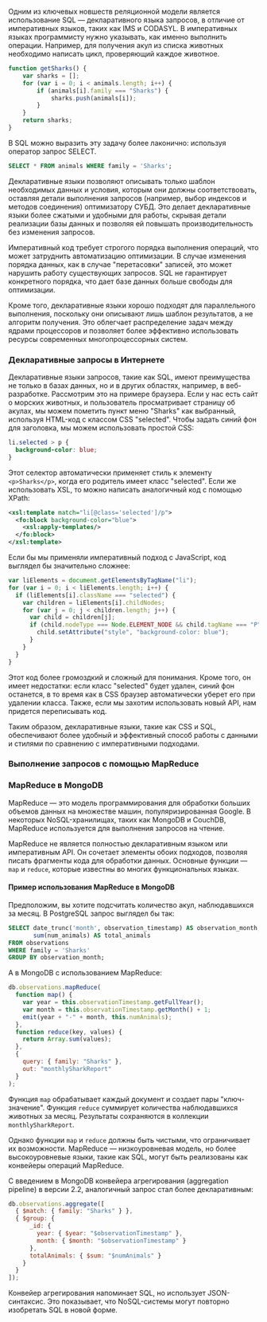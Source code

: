 Одним из ключевых новшеств реляционной модели является использование SQL — декларативного языка запросов, в отличие от императивных языков, таких как IMS и CODASYL. В императивных языках программисту нужно указывать, как именно выполнить операции. Например, для получения акул из списка животных необходимо написать цикл, проверяющий каждое животное.

```js
function getSharks() {
	var sharks = [];
	for (var i = 0; i < animals.length; i++) {
		if (animals[i].family === "Sharks") {
			sharks.push(animals[i]);
		}
	}
	return sharks;
}
```

В SQL можно выразить эту задачу более лаконично: используя оператор запрос SELECT.

```sql
SELECT * FROM animals WHERE family = 'Sharks';
```
Декларативные языки позволяют описывать только шаблон необходимых данных и условия, которым они должны соответствовать, оставляя детали выполнения запросов (например, выбор индексов и методов соединения) оптимизатору СУБД. Это делает декларативные языки более сжатыми и удобными для работы, скрывая детали реализации базы данных и позволяя ей повышать производительность без изменения запросов.

Императивный код требует строгого порядка выполнения операций, что может затруднить автоматизацию оптимизации. В случае изменения порядка данных, как в случае "перетасовки" записей, это может нарушить работу существующих запросов. SQL не гарантирует конкретного порядка, что дает базе данных больше свободы для оптимизации.

Кроме того, декларативные языки хорошо подходят для параллельного выполнения, поскольку они описывают лишь шаблон результатов, а не алгоритм получения. Это облегчает распределение задач между ядрами процессоров и позволяет более эффективно использовать ресурсы современных многопроцессорных систем.

### Декларативные запросы в Интернете

Декларативные языки запросов, такие как SQL, имеют преимущества не только в базах данных, но и в других областях, например, в веб-разработке. Рассмотрим это на примере браузера. Если у нас есть сайт о морских животных, и пользователь просматривает страницу об акулах, мы можем пометить пункт меню "Sharks" как выбранный, используя HTML-код с классом CSS "selected". Чтобы задать синий фон для заголовка, мы можем использовать простой CSS:

```css
li.selected > p {
  background-color: blue;
}
```

Этот селектор автоматически применяет стиль к элементу `<p>Sharks</p>`, когда его родитель имеет класс "selected". Если же использовать XSL, то можно написать аналогичный код с помощью XPath:

```xml
<xsl:template match="li[@class='selected']/p">
  <fo:block background-color="blue">
    <xsl:apply-templates/>
  </fo:block>
</xsl:template>
```

Если бы мы применяли императивный подход с JavaScript, код выглядел бы значительно сложнее:

```javascript
var liElements = document.getElementsByTagName("li");
for (var i = 0; i < liElements.length; i++) {
  if (liElements[i].className === "selected") {
    var children = liElements[i].childNodes;
    for (var j = 0; j < children.length; j++) {
      var child = children[j];
      if (child.nodeType === Node.ELEMENT_NODE && child.tagName === "P") {
        child.setAttribute("style", "background-color: blue");
      }
    }
  }
}
```

Этот код более громоздкий и сложный для понимания. Кроме того, он имеет недостатки: если класс "selected" будет удален, синий фон останется, в то время как в CSS браузер автоматически уберет его при удалении класса. Также, если мы захотим использовать новый API, нам придется переписывать код.

Таким образом, декларативные языки, такие как CSS и SQL, обеспечивают более удобный и эффективный способ работы с данными и стилями по сравнению с императивными подходами.

### Выполнение запросов с помощью MapReduce

### MapReduce в MongoDB

MapReduce — это модель программирования для обработки больших объемов данных на множестве машин, популяризированная Google. В некоторых NoSQL-хранилищах, таких как MongoDB и CouchDB, MapReduce используется для выполнения запросов на чтение.

MapReduce не является полностью декларативным языком или императивным API. Он сочетает элементы обоих подходов, позволяя писать фрагменты кода для обработки данных. Основные функции — `map` и `reduce`, которые известны во многих функциональных языках.

#### Пример использования MapReduce в MongoDB

Предположим, вы хотите подсчитать количество акул, наблюдавшихся за месяц. В PostgreSQL запрос выглядел бы так:

```sql
SELECT date_trunc('month', observation_timestamp) AS observation_month,
       sum(num_animals) AS total_animals
FROM observations
WHERE family = 'Sharks'
GROUP BY observation_month;
```

А в MongoDB с использованием MapReduce:

```javascript
db.observations.mapReduce(
  function map() {
    var year = this.observationTimestamp.getFullYear();
    var month = this.observationTimestamp.getMonth() + 1;
    emit(year + "-" + month, this.numAnimals);
  },
  function reduce(key, values) {
    return Array.sum(values);
  },
  {
    query: { family: "Sharks" },
    out: "monthlySharkReport"
  }
);
```

Функция `map` обрабатывает каждый документ и создает пары "ключ-значение". Функция `reduce` суммирует количества наблюдавшихся животных за месяц. Результаты сохраняются в коллекции `monthlySharkReport`.

Однако функции `map` и `reduce` должны быть чистыми, что ограничивает их возможности. MapReduce — низкоуровневая модель, но более высокоуровневые языки, такие как SQL, могут быть реализованы как конвейеры операций MapReduce.

С введением в MongoDB конвейера агрегирования (aggregation pipeline) в версии 2.2, аналогичный запрос стал более декларативным:

```javascript
db.observations.aggregate([
  { $match: { family: "Sharks" } },
  { $group: {
      _id: {
        year: { $year: "$observationTimestamp" },
        month: { $month: "$observationTimestamp" }
      },
      totalAnimals: { $sum: "$numAnimals" }
    }
  }
]);
```

Конвейер агрегирования напоминает SQL, но использует JSON-синтаксис. Это показывает, что NoSQL-системы могут повторно изобретать SQL в новой форме.
